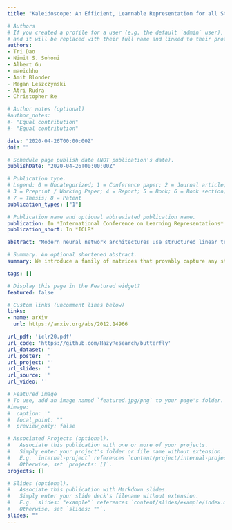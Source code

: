 ```yaml
---
title: "Kaleidoscope: An Efficient, Learnable Representation for all Structured Linear Maps"

# Authors
# If you created a profile for a user (e.g. the default `admin` user), write the username (folder name) here 
# and it will be replaced with their full name and linked to their profile.
authors:
- Tri Dao
- Nimit S. Sohoni
- Albert Gu
- maeichho
- Amit Blonder
- Megan Leszczynski
- Atri Rudra
- Christopher Re

# Author notes (optional)
#author_notes:
#- "Equal contribution"
#- "Equal contribution"

date: "2020-04-26T00:00:00Z"
doi: ""

# Schedule page publish date (NOT publication's date).
publishDate: "2020-04-26T00:00:00Z"

# Publication type.
# Legend: 0 = Uncategorized; 1 = Conference paper; 2 = Journal article;
# 3 = Preprint / Working Paper; 4 = Report; 5 = Book; 6 = Book section;
# 7 = Thesis; 8 = Patent
publication_types: ["1"]

# Publication name and optional abbreviated publication name.
publication: In *International Conference on Learning Representations*
publication_short: In *ICLR*

abstract: "Modern neural network architectures use structured linear transformations, such as low-rank matrices, sparse matrices, permutations, and the Fourier transform, to improve inference speed and reduce memory usage compared to general linear maps. However, choosing which of the myriad structured transformations to use (and its associated parameterization) is a laborious task that requires trading off speed, space, and accuracy. We consider a different approach: we introduce a family of matrices called kaleidoscope matrices (K-matrices) that provably capture any structured matrix with near-optimal space (parameter) and time (arithmetic operation) complexity. We empirically validate that K-matrices can be automatically learned within end-to-end pipelines to replace hand-crafted procedures, in order to improve model quality. For example, replacing channel shuffles in ShuffleNet improves classification accuracy on ImageNet by up to 5%. K-matrices can also simplify hand-engineered pipelines -- we replace filter bank feature computation in speech data preprocessing with a learnable kaleidoscope layer, resulting in only 0.4% loss in accuracy on the TIMIT speech recognition task. In addition, K-matrices can capture latent structure in models: for a challenging permuted image classification task, a K-matrix based representation of permutations is able to learn the right latent structure and improves accuracy of a downstream convolutional model by over 9%. We provide a practically efficient implementation of our approach, and use K-matrices in a Transformer network to attain 36% faster end-to-end inference speed on a language translation task."

# Summary. An optional shortened abstract.
summary: We introduce a family of matrices that provably capture any structured matrix with near-optimal parameter and arithmetic operation complexity. We empirically validate that these matrices can be automatically learned within end-to-end pipelines to improve model quality.

tags: []

# Display this page in the Featured widget?
featured: false

# Custom links (uncomment lines below)
links:
- name: arXiv
  url: https://arxiv.org/abs/2012.14966

url_pdf: 'iclr20.pdf'
url_code: 'https://github.com/HazyResearch/butterfly'
url_dataset: ''
url_poster: ''
url_project: ''
url_slides: ''
url_source: ''
url_video: ''

# Featured image
# To use, add an image named `featured.jpg/png` to your page's folder. 
#image:
#  caption: ''
#  focal_point: ""
#  preview_only: false

# Associated Projects (optional).
#   Associate this publication with one or more of your projects.
#   Simply enter your project's folder or file name without extension.
#   E.g. `internal-project` references `content/project/internal-project/index.md`.
#   Otherwise, set `projects: []`.
projects: []

# Slides (optional).
#   Associate this publication with Markdown slides.
#   Simply enter your slide deck's filename without extension.
#   E.g. `slides: "example"` references `content/slides/example/index.md`.
#   Otherwise, set `slides: ""`.
slides: ""
---
```


